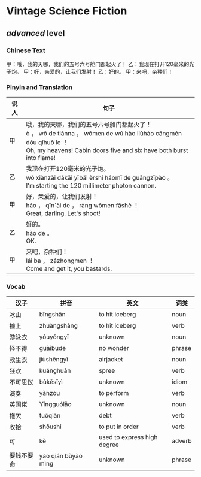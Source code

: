# Vintage Science Fiction
## *advanced* level

### Chinese Text
甲：哦，我的天哪，我们的五号六号舱门都起火了！
乙：我现在打开120毫米的光子炮。
甲：好，亲爱的，让我们发射！
乙：好的。
甲：来吧，杂种们！

### Pinyin and Translation
|说人|句子|
|----|----|
|甲|哦，我的天哪，我们的五号六号舱门都起火了！<br />ò ， wǒ de tiānna ， wǒmen de wǔ hào liùhào cāngmén dōu qǐhuǒ le ！<br />Oh, my heavens! Cabin doors five and six have both burst into flame!|
|乙|我现在打开120毫米的光子炮。<br />wǒ xiànzài dǎkāi yībǎi èrshí háomǐ de guāngzǐpào 。<br />I'm starting the 120 millimeter photon cannon.|
|甲|好，亲爱的，让我们发射！<br />hǎo ， qīn`ài de ， ràng wǒmen fāshè ！<br />Great, darling. Let's shoot!|
|乙|好的。<br />hǎo de 。<br />OK.|
|甲|来吧，杂种们！<br />lái ba ， zázhongmen ！<br />Come and get it, you bastards.|
### Vocab
|汉子|拼音|英文|词类|
|----|----|----|----|
|冰山|bīngshān|to hit iceberg|noun|
|撞上|zhuàngshàng|to hit iceberg|verb|
|游泳衣|yóuyǒngyī|unknown|noun|
|怪不得|guàibude|no wonder|phrase|
|救生衣|jiùshēngyī|airjacket|noun|
|狂欢|kuánghuān|spree|verb|
|不可思议|bùkěsīyì|unknown|idiom|
|演奏|yǎnzòu|to perform|verb|
|英国佬|Yīngguólǎo|unknown|noun|
|拖欠|tuōqiàn|debt|verb|
|收拾|shōushi|to put in order|verb|
|可|kě|used to express high degree|adverb|
|要钱不要命|yào qián bùyào mìng|unknown|phrase|